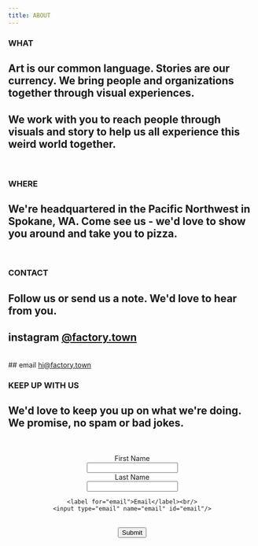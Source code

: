 ```yaml
---
title: ABOUT
---
```


### WHAT

## Art is our common language. Stories are our currency. We bring people and organizations together through visual experiences.

## We work with you to reach people through visuals and story to help us all experience this weird world together.

<BR>

### WHERE

## We're headquartered in the Pacific Northwest in Spokane, WA. Come see us - we'd love to show you around and take you to pizza.

<BR>

### CONTACT

## Follow us or send us a note. We'd love to hear from you. 

## instagram <a href="http://instagram.com/factory.town">@factory.town</a>
<BR>
## email <a href="mailto:hi@factory.town" target="_new" class="js-no-ajax">hi@factory.town</a>





### KEEP UP WITH US
## We'd love to keep you up on what we're doing. We promise, no spam or bad jokes.
<center>
<BR>
<BR>
<form action="http://sendy.factory.town/subscribe" method="POST" accept-charset="utf-8">
	<label for="name">First Name</label><br/>
	<input type="text" name="name" id="name"/>
	<br/>
<label for="last">Last Name</label><br/>
<input type="text" name="last" id="last"/><br/>

	<label for="email">Email</label><br/>
	<input type="email" name="email" id="email"/>
<br/>
<div style="display:none;">
	<label for="hp">HP</label><br/>
	<input type="text" name="hp" id="hp"/>
	</div>
	<input type="hidden" name="list" value="hSPWAyGO6mOQ892ooRWHAjuQ"/>
	<input type="hidden" name="subform" value="yes"/>
	<input type="submit" name="submit" id="submit"/>
</form>

